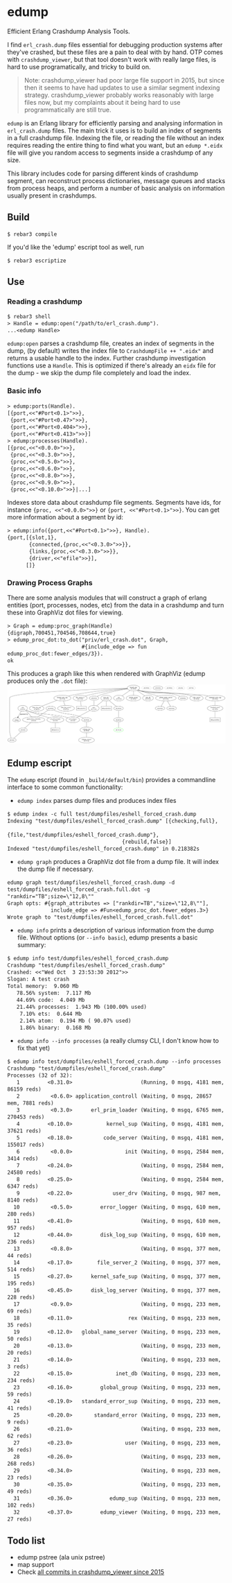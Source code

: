 # edump

Efficient Erlang Crashdump Analysis Tools.

I find `erl_crash.dump` files essential for debugging production
systems after they've crashed, but these files are a pain to deal with
by hand. OTP comes with `crashdump_viewer`, but that tool doesn't work
with really large files, is hard to use programatically, and tricky to
build on.

> Note: crashdump_viewer had poor large file support in 2015, but
> since then it seems to have had updates to use a similar segment
> indexing strategy. crashdump_viewer probably works reasonably with
> large files now, but my complaints about it being hard to use
> programmatically are still true.

`edump` is an Erlang library for efficiently parsing and analysing
information in `erl_crash.dump` files. The main trick it uses is to
build an index of segments in a full crashdump file. Indexing the
file, or reading the file without an index requires reading the entire
thing to find what you want, but an `edump *.eidx` file will give you
random access to segments inside a crashdump of any size.

This library includes code for parsing different kinds of crashdump
segment, can reconstruct process dictionaries, message queues and
stacks from process heaps, and perform a number of basic analysis on
information usually present in crashdumps.

## Build

    $ rebar3 compile

If you'd like the 'edump' escript tool as well, run

    $ rebar3 escriptize

## Use

### Reading a crashdump

```
$ rebar3 shell
> Handle = edump:open("/path/to/erl_crash.dump").
...<edump Handle>
```

`edump:open` parses a crashdump file, creates an index of segments in
the dump, (by default) writes the index file to `CrashdumpFile ++
".eidx"` and returns a usable handle to the index. Further crashdump
investigation functions use a `Handle`. This is optimized if there's
already an `eidx` file for the dump - we skip the dump file completely
and load the index.

### Basic info

```
> edump:ports(Handle).
[{port,<<"#Port<0.1>">>},
 {port,<<"#Port<0.47>">>},
 {port,<<"#Port<0.404>">>},
 {port,<<"#Port<0.413>">>}]
> edump:processes(Handle).
[{proc,<<"<0.0.0>">>},
 {proc,<<"<0.3.0>">>},
 {proc,<<"<0.5.0>">>},
 {proc,<<"<0.6.0>">>},
 {proc,<<"<0.8.0>">>},
 {proc,<<"<0.9.0>">>},
 {proc,<<"<0.10.0>">>}|...]
```

Indexes store data about crashdump file segments. Segments have ids,
for instance `{proc, <<"<0.0.0>">>}` or `{port,
<<"#Port<0.1>">>}`. You can get more information about a segment by
id:

```
> edump:info({port,<<"#Port<0.1>">>}, Handle).
{port,[{slot,1},
       {connected,{proc,<<"<0.3.0>">>}},
       {links,{proc,<<"<0.3.0>">>}},
       {driver,<<"efile">>}],
      []}
```

### Drawing Process Graphs

There are some analysis modules that will construct a graph of erlang
entities (port, processes, nodes, etc) from the data in a crashdump
and turn these into GraphViz dot files for viewing.

```
> Graph = edump:proc_graph(Handle)
{digraph,700451,704546,708644,true}
> edump_proc_dot:to_dot("priv/erl_crash.dot", Graph,
                        #{include_edge => fun edump_proc_dot:fewer_edges/3}).
ok
```

This produces a graph like this when rendered with GraphViz (edump
produces only the `.dot` file):
![image](test/dumpfiles/eshell_forced_crash.dump.png)

## Edump escript

The `edump` escript (found in `_build/default/bin`) provides a
commandline interface to some common functionality:

* `edump index` parses dump files and produces index files

```
$ edump index -c full test/dumpfiles/eshell_forced_crash.dump
Indexing "test/dumpfiles/eshell_forced_crash.dump" [{checking,full},
                                     {file,"test/dumpfiles/eshell_forced_crash.dump"},
                                     {rebuild,false}]
Indexed "test/dumpfiles/eshell_forced_crash.dump" in 0.218382s
```

* `edump graph` produces a GraphViz dot file from a dump file. It will  index the dump file if necessary.

```
edump graph test/dumpfiles/eshell_forced_crash.dump -d test/dumpfiles/eshell_forced_crash.full.dot -g "rankdir="TB";size=\"12,8\""
Graph opts: #{graph_attributes => ["rankdir=TB","size=\"12,8\""],
              include_edge => #Fun<edump_proc_dot.fewer_edges.3>}
Wrote graph to "test/dumpfiles/eshell_forced_crash.full.dot"
```

* `edump info` prints a description of various information from the dump file. Without options (or `--info basic`), edump presents a basic summary:

```
$ edump info test/dumpfiles/eshell_forced_crash.dump
Crashdump "test/dumpfiles/eshell_forced_crash.dump"
Crashed: <<"Wed Oct  3 23:53:30 2012">>
Slogan: A test crash
Total memory:  9.060 Mb
   78.56% system:  7.117 Mb
   44.69% code:  4.049 Mb
   21.44% processes:  1.943 Mb (100.00% used)
    7.10% ets:  0.644 Mb
    2.14% atom:  0.194 Mb ( 90.07% used)
    1.86% binary:  0.168 Mb
```

* `edump info --info processes` (a really clumsy CLI, I don't know how to fix that yet)

```
$ edump info test/dumpfiles/eshell_forced_crash.dump --info processes
Crashdump "test/dumpfiles/eshell_forced_crash.dump"
Processes (32 of 32):
   1         <0.31.0>                      (Running, 0 msgq, 4181 mem, 86159 reds)
   2          <0.6.0> application_controll (Waiting, 0 msgq, 28657 mem, 7881 reds)
   3          <0.3.0>      erl_prim_loader (Waiting, 0 msgq, 6765 mem, 270453 reds)
   4         <0.10.0>           kernel_sup (Waiting, 0 msgq, 4181 mem, 37621 reds)
   5         <0.18.0>          code_server (Waiting, 0 msgq, 4181 mem, 155017 reds)
   6          <0.0.0>                 init (Waiting, 0 msgq, 2584 mem, 3414 reds)
   7         <0.24.0>                      (Waiting, 0 msgq, 2584 mem, 24580 reds)
   8         <0.25.0>                      (Waiting, 0 msgq, 2584 mem, 6347 reds)
   9         <0.22.0>             user_drv (Waiting, 0 msgq, 987 mem, 8140 reds)
  10          <0.5.0>         error_logger (Waiting, 0 msgq, 610 mem, 280 reds)
  11         <0.41.0>                      (Waiting, 0 msgq, 610 mem, 957 reds)
  12         <0.44.0>         disk_log_sup (Waiting, 0 msgq, 610 mem, 236 reds)
  13          <0.8.0>                      (Waiting, 0 msgq, 377 mem, 44 reds)
  14         <0.17.0>        file_server_2 (Waiting, 0 msgq, 377 mem, 514 reds)
  15         <0.27.0>      kernel_safe_sup (Waiting, 0 msgq, 377 mem, 195 reds)
  16         <0.45.0>      disk_log_server (Waiting, 0 msgq, 377 mem, 228 reds)
  17          <0.9.0>                      (Waiting, 0 msgq, 233 mem, 69 reds)
  18         <0.11.0>                  rex (Waiting, 0 msgq, 233 mem, 35 reds)
  19         <0.12.0>   global_name_server (Waiting, 0 msgq, 233 mem, 50 reds)
  20         <0.13.0>                      (Waiting, 0 msgq, 233 mem, 20 reds)
  21         <0.14.0>                      (Waiting, 0 msgq, 233 mem, 3 reds)
  22         <0.15.0>              inet_db (Waiting, 0 msgq, 233 mem, 234 reds)
  23         <0.16.0>         global_group (Waiting, 0 msgq, 233 mem, 59 reds)
  24         <0.19.0>   standard_error_sup (Waiting, 0 msgq, 233 mem, 41 reds)
  25         <0.20.0>       standard_error (Waiting, 0 msgq, 233 mem, 9 reds)
  26         <0.21.0>                      (Waiting, 0 msgq, 233 mem, 62 reds)
  27         <0.23.0>                 user (Waiting, 0 msgq, 233 mem, 36 reds)
  28         <0.26.0>                      (Waiting, 0 msgq, 233 mem, 268 reds)
  29         <0.34.0>                      (Waiting, 0 msgq, 233 mem, 23 reds)
  30         <0.35.0>                      (Waiting, 0 msgq, 233 mem, 49 reds)
  31         <0.36.0>            edump_sup (Waiting, 0 msgq, 233 mem, 102 reds)
  32         <0.37.0>         edump_viewer (Waiting, 0 msgq, 233 mem, 27 reds)
```

## Todo list

* edump pstree (ala unix pstree)
* map support
* Check [all commits in crashdump_viewer since 2015](https://github.com/erlang/otp/commits/master/lib/observer/src/crashdump_viewer.erl)
